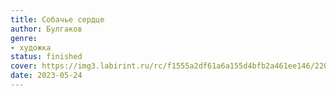 ```yaml
---
title: Собачье сердце
author: Булгаков
genre:
- художка
status: finished
cover: https://img3.labirint.ru/rc/f1555a2df61a6a155d4bfb2a461ee146/220x340q80/books70/690049/cover.jpg?1564200394
date: 2023-05-24
---
```


